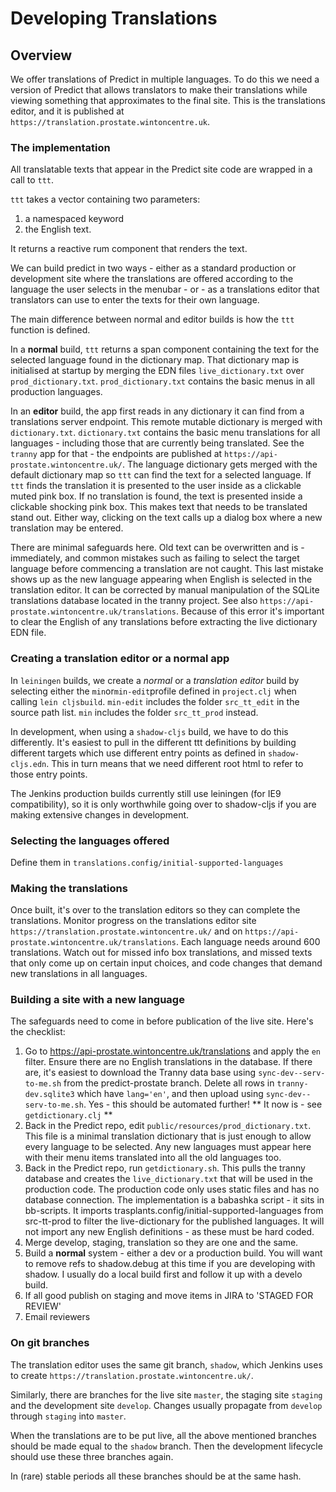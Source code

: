 # Developing Translations

## Overview
We offer translations of Predict in multiple languages. To do this we need a version of Predict that allows translators to make their translations while viewing something that approximates to the final site. This is the translations editor, and it is published at `https://translation.prostate.wintoncentre.uk`.

### The implementation
All translatable texts that appear in the Predict site code are wrapped in a call to `ttt`.

`ttt` takes a vector containing two parameters:
1. a namespaced keyword
1. the English text.

It returns a reactive rum component that renders the text.

We can build predict in two ways - either as a standard production or development site where the translations are offered according to the language the user selects in the menubar - or - as a translations editor that translators can use to enter the texts for their own language.

The main difference between normal and editor builds is how the `ttt` function is defined.

In a **normal** build,
`ttt` returns a span component containing the text for the selected language found in the dictionary map. That dictionary map is initialised at startup by merging the EDN files `live_dictionary.txt` over `prod_dictionary.txt`.
`prod_dictionary.txt` contains the basic menus in all production languages.

In an **editor** build, the app first reads in any dictionary it can find from a translations server endpoint. This remote mutable dictionary is merged with `dictionary.txt`. `dictionary.txt` contains the basic menu translations for all languages - including those that are currently being translated. See the `tranny` app for that - the endpoints are published at `https://api-prostate.wintoncentre.uk/`. The language dictionary gets merged with the default dictionary map so `ttt` can find the text for a selected language. If `ttt` finds the translation it is presented to the user inside as a clickable muted pink box. If no translation is found, the text is presented inside a clickable shocking pink box. This makes text that needs to be translated stand out. Either way, clicking on the text calls up a dialog box where a new translation may be entered. 

There are minimal safeguards here. Old text can be overwritten and is - immediately, and common mistakes such as failing to select the target language before commencing a translation are not caught. This last mistake shows up as the new language appearing when English is selected in the translation editor. It can be corrected by manual manipulation of the SQLite translations database located in the tranny project. See also `https://api-prostate.wintoncentre.uk/translations`. Because of this error it's important to clear the English of any translations before extracting the live dictionary EDN file. 

### Creating a translation editor or a normal app
In `leiningen` builds, we create a *normal* or a *translation editor* build by selecting either the `min`or`min-edit`profile defined in `project.clj` when calling `lein cljsbuild`. 
`min-edit` includes the folder `src_tt_edit` in the source path list. `min` includes the folder `src_tt_prod` instead.

In development, when using a `shadow-cljs` build, we have to do this differently. It's easiest to pull in the different ttt definitions by building different targets which use different entry points as defined in `shadow-cljs.edn`. This in turn means that we need different root html to refer to those entry points.

The Jenkins production builds currently still use leiningen (for IE9 compatibility), so it is only worthwhile going over to shadow-cljs if you are making extensive changes in development. 

### Selecting the languages offered
Define them in `translations.config/initial-supported-languages`

### Making the translations 
Once built, it's over to the translation editors so they can complete the translations. Monitor progress on the translations editor site `https://translation.prostate.wintoncentre.uk/` and on `https://api-prostate.wintoncentre.uk/translations`. Each language needs around 600 translations. Watch out for missed info box translations, and missed texts that only come up on certain input choices, and code changes that demand new translations in all languages. 

### Building a site with a new language
The safeguards need to come in before publication of the live site. Here's the checklist:
1. Go to https://api-prostate.wintoncentre.uk/translations and apply the `en` filter. Ensure there are no English 
translations in the database. If there are, it's easiest to download the Tranny data base using `sync-dev--serv-to-me.sh` from the predict-prostate branch. Delete all rows in `tranny-dev.sqlite3` which have `lang='en'`, and then upload using `sync-dev--serv-to-me.sh`.
Yes - this should be automated further! ** It now is - see `getdictionary.clj` **
2. Back in the Predict repo, edit `public/resources/prod_dictionary.txt`. This file is a minimal translation dictionary that is just enough to allow every language to be selected. Any new languages must appear here with their
menu items translated into all the old languages too.
3. Back in the Predict repo, run `getdictionary.sh`. This pulls the tranny database and creates the `live_dictionary.txt` that will be used in the production code. The production code only uses static files and has no database connection. The implementation is a babashka script - it sits in bb-scripts. It imports trasplants.config/initial-supported-languages from src-tt-prod to filter the live-dictionary for the published languages. It will not import any new English definitions - as these must be hard coded.
4. Merge develop, staging, translation so they are one and the same.
5. Build a **normal** system - either a dev or a production build. You will want to remove refs to shadow.debug at this time if you are developing with shadow. I usually do a local build first and follow it up with a develo build.
6. If all good publish on staging and move items in JIRA to 'STAGED FOR REVIEW'
7. Email reviewers


### On git branches
The translation editor uses the same git branch, `shadow`, which Jenkins uses to create `https://translation.prostate.wintoncentre.uk/`. 

Similarly, there are branches for the live site `master`, the staging site `staging` and the development site `develop`. Changes usually propagate from `develop` through `staging` into `master`. 

When the translations are to be put live, all the above mentioned branches should be made equal to the `shadow` branch. Then the development lifecycle should use these three branches again.

In (rare) stable periods all these branches should be at the same hash.